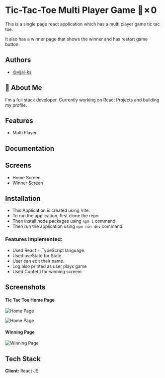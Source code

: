 
# Tic-Tac-Toe Multi Player Game 🎲✗0️

This is a single page react application which has a multi player game tic tac toe.

It also has a winner page that shows the winner and has restart game button.
 


## Authors

- [@vijai-ks](https://www.github.com/vijai-ks)


## 🚀 About Me
I'm a full stack developer. Currently working on React Projects and building my profile.




## Features

- Multi Player


## Documentation

## Screens
- Home Screen
- Winner Screen

## Installation
- This Application is created using Vite.
- To run the application, first clone the repo
- Then install node packages using ```npm i``` command.
- Then run the application using ```npm run dev``` command.

### Features Implemented:
- Used React + TypeScript language.
- Used useState for State.
- User can edit their name.
- Log also printed as user plays game
- Used Confetti for winning screem

## Screenshots

#### Tic Tac Toe Home Page
![Home Page](https://github.com/vijai-ks/tic-tac-toe/assets/68953743/4b58f665-6fcf-4216-87c3-91f26d89e54a)

![Home Page](https://github.com/vijai-ks/tic-tac-toe/assets/68953743/150e0ef3-f5a3-446f-8a70-85cf345e1998)

#### Winning Page
![Winning Page](https://github.com/vijai-ks/tic-tac-toe/assets/68953743/44aed3e8-9200-40bd-8756-8a6ebb112fbe)



## Tech Stack

**Client:** React JS


